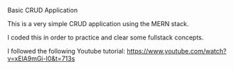 Basic CRUD Application

This is a very simple CRUD application using the MERN stack.

I coded this in order to practice and clear some fullstack concepts.

I followed the following Youtube tutorial: https://www.youtube.com/watch?v=xElA9mGi-I0&t=713s
